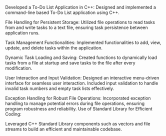 Developed a To-Do List Application in C++:
Designed and implemented a command-line based To-Do List application using C++.

File Handling for Persistent Storage:
Utilized file operations to read tasks from and write tasks to a text file, ensuring task persistence between application runs.

Task Management Functionalities:
Implemented functionalities to add, view, update, and delete tasks within the application.

Dynamic Task Loading and Saving:
Created functions to dynamically load tasks from a file at startup and save tasks to the file after every modification.

User Interaction and Input Validation:
Designed an interactive menu-driven interface for seamless user interaction.
Included input validation to handle invalid task numbers and empty task lists effectively.

Exception Handling for Robust File Operations:
Incorporated exception handling to manage potential errors during file operations, ensuring program robustness and reliability.
Use of Standard Library for Efficient Coding:

Leveraged C++ Standard Library components such as vectors and file streams to build an efficient and maintainable codebase.
